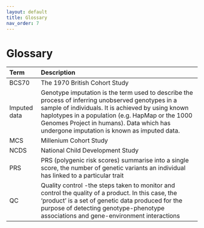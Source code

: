 ```yaml
---
layout: default
title: Glossary
nav_order: 7
---
```


# **Glossary** 

| Term      | Description  |
| :---            |      :---      |  
| BCS70 | The 1970 British Cohort Study | 
| Imputed data| Genotype imputation is the term used to describe the process of inferring unobserved genotypes in a sample of individuals. It is achieved by using known haplotypes in a population (e.g. HapMap or the 1000 Genomes Project in humans). Data which has undergone imputation is known as imputed data. | 
| MCS        | Millenium Cohort Study
| NCDS      | National Child Development Study   |
| PRS |  PRS (polygenic risk scores) summarise into a single score, the number of genetic variants an individual has linked to a particular trait  | 
|QC | Quality control -the steps taken to monitor and control the quality of a product. In this case, the ‘product’ is a set of genetic data produced for the purpose of detecting genotype-phenotype associations and gene-environment interactions | 

